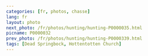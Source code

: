 ```yaml
---
categories: [fr, photos, chasse]
lang: fr
layout: photo
next_photo: /fr/photos/hunting/hunting-P0000035.html
picname: P0000032
prev_photo: /fr/photos/hunting/hunting-P0000339.html
tags: [Dead Springbock, Hottentotten Church]
---
```

